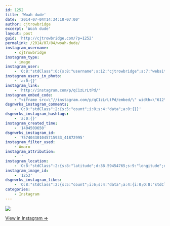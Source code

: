 ```yaml
---
id: 1252
title: 'Woah dude'
date: '2014-07-04T14:34:10-07:00'
author: cjtrowbridge
excerpt: 'Woah dude'
layout: post
guid: 'http://cjtrowbridge.com/?p=1252'
permalink: /2014/07/04/woah-dude/
instagram_username:
    - cjtrowbridge
instagram_type:
    - image
instagram_user:
    - 'O:8:"stdClass":6:{s:8:"username";s:12:"cjtrowbridge";s:7:"website";s:0:"";s:15:"profile_picture";s:103:"https://igcdn-photos-f-a.akamaihd.net/hphotos-ak-xpa1/t51.2885-19/925559_452430704897917_67836701_a.jpg";s:9:"full_name";s:13:"CJ Trowbridge";s:3:"bio";s:0:"";s:2:"id";s:8:"41872995";}'
instagram_users_in_photo:
    - 'a:0:{}'
instagram_link:
    - 'http://instagram.com/p/qC1zLrLtPd/'
instagram_embed_code:
    - "<iframe src=\"//instagram.com/p/qC1zLrLtPd/embed/\" width=\"612\" height=\"710\" frameborder=\"0\" scrolling=\"no\" allowtransparency=\"true\"></iframe>\n"
dsgnwrks_instagram_comments:
    - 'O:8:"stdClass":2:{s:5:"count";i:0;s:4:"data";a:0:{}}'
dsgnwrks_instagram_hashtags:
    - 'a:0:{}'
instagram_created_time:
    - '1404509650'
dsgnwrks_instagram_id:
    - '757404301045715933_41872995'
instagram_filter_used:
    - Amaro
instagram_attribution:
    - ''
instagram_location:
    - 'O:8:"stdClass":2:{s:8:"latitude";d:38.59454765;s:9:"longitude";d:-121.41488015;}'
instagram_image_id:
    - '1253'
dsgnwrks_instagram_likes:
    - 'O:8:"stdClass":2:{s:5:"count";i:6;s:4:"data";a:4:{i:0;O:8:"stdClass":4:{s:8:"username";s:15:"originalcatlady";s:15:"profile_picture";s:84:"https://instagramimages-a.akamaihd.net/profiles/profile_30896358_75sq_1391700352.jpg";s:2:"id";s:8:"30896358";s:9:"full_name";s:18:"Maggie Trimbaklava";}i:1;O:8:"stdClass":4:{s:8:"username";s:7:"klaetin";s:15:"profile_picture";s:106:"https://igcdn-photos-g-a.akamaihd.net/hphotos-ak-xfp1/t51.2885-19/10735375_985428114805374_393306245_a.jpg";s:2:"id";s:8:"32046878";s:9:"full_name";s:7:"Klaetin";}i:2;O:8:"stdClass":4:{s:8:"username";s:10:"alan300893";s:15:"profile_picture";s:85:"https://instagramimages-a.akamaihd.net/profiles/profile_243092758_75sq_1395183107.jpg";s:2:"id";s:9:"243092758";s:9:"full_name";s:11:"Alan Garcia";}i:3;O:8:"stdClass":4:{s:8:"username";s:12:"hopeestheim7";s:15:"profile_picture";s:106:"https://igcdn-photos-b-a.akamaihd.net/hphotos-ak-xfa1/t51.2885-19/1662694_770554276337161_1486081960_a.jpg";s:2:"id";s:8:"43539805";s:9:"full_name";s:13:"Benjamin Ngov";}}}'
categories:
    - Instagram
---
```


[![](http://blog.cjtrowbridge.com/wp-content/uploads/2014/07/10431903_298074310370426_1531962722_n.jpg)](http://instagram.com/p/qC1zLrLtPd/)

[View in Instagram ⇒](http://instagram.com/p/qC1zLrLtPd/)